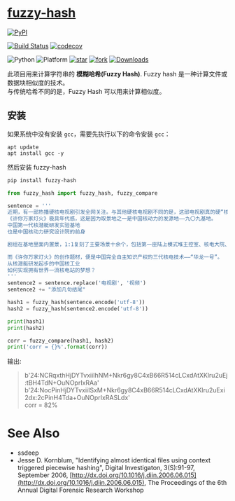 # [fuzzy-hash](https://github.com/guofei9987/fuzzy-hash)



[![PyPI](https://img.shields.io/pypi/v/fuzzy-hash)](https://pypi.org/project/fuzzy-hash/)

[![Build Status](https://travis-ci.com/guofei9987/fuzzy-hash.svg?branch=master)](https://travis-ci.com/guofei9987/fuzzy-hash)
[![codecov](https://codecov.io/gh/guofei9987/fuzzy-hash/branch/master/graph/badge.svg)](https://codecov.io/gh/guofei9987/fuzzy-hash)

[comment]: <> ([![License]&#40;https://img.shields.io/pypi/l/fuzzy-hash.svg&#41;]&#40;https://github.com/guofei9987/fuzzy-hash/blob/master/LICENSE&#41;)
![Python](https://img.shields.io/badge/python->=3.5-green.svg)
![Platform](https://img.shields.io/badge/platform-windows%20|%20linux%20|%20macos-green.svg)
[![star](https://img.shields.io/github/stars/guofei9987/fuzzy-hash.svg?style=social)](https://github.com/guofei9987/fuzzy-hash/fork)
[![fork](https://img.shields.io/github/forks/guofei9987/fuzzy-hash?style=social)](https://github.com/guofei9987/fuzzy-hash/fork)
[![Downloads](https://pepy.tech/badge/fuzzy-hash)](https://pepy.tech/project/fuzzy-hash)




此项目用来计算字符串的 **模糊哈希(Fuzzy Hash)**. Fuzzy hash 是一种计算文件或数据块相似度的技术。  
与传统哈希不同的是，Fuzzy Hash 可以用来计算相似度。  

## 安装

如果系统中没有安装 `gcc`，需要先执行以下的命令安装 `gcc`：

```bach
apt update
apt install gcc -y
```

然后安装 fuzzy-hash
```bash
pip install fuzzy-hash
```




```python
from fuzzy_hash import fuzzy_hash, fuzzy_compare

sentence = '''
近期，有一部热播硬核电视剧引发全网关注。与其他硬核电视剧不同的是，这部电视剧真的硬“核”，含“核”量高达100%。这就是《许你万家灯火》——首部全景反映我国核电工业发展历程的电视剧。
《许你万家灯火》极具年代感，这是因为取景地之一是中国核动力的发源地——九〇九基地。
中国第一代核潜艇研发实验基地
也是中国核动力研究设计院的前身

剧组在基地里面内置景，1:1复刻了主要场景十余个，包括第一座陆上模式堆主控室、核电大院、核电办公楼、核电家属楼、零号点、医院、图书馆、大礼堂等，高度还原了老一辈核工业人的研发和生活环境。

而《许你万家灯火》的创作题材，便是中国完全自主知识产权的三代核电技术——“华龙一号”。
从核潜艇研发起步的中国核工业
如何实现拥有世界一流核电站的梦想？
'''
sentence2 = sentence.replace('电视剧', '视频')
sentence2 += "添加几句结尾"

hash1 = fuzzy_hash(sentence.encode('utf-8'))
hash2 = fuzzy_hash(sentence2.encode('utf-8'))

print(hash1)
print(hash2)

corr = fuzzy_compare(hash1, hash2)
print('corr = {}%'.format(corr))
```

输出:
>b'24:NCRqxthHjDYTvxiiIhNM+Nkr6gy8C4xB66R514cLCxdAtXKlru2uEj:tBH4TdN+OuNOprIxRAa'  
b'24:NocPinHjDYTvxiiISxM+Nkr6gy8C4xB66R514cLCxdAtXKlru2uExi2dx:2cPinH4Tda+OuNOprIxRASLdx'  
corr = 82%





# See Also 

- ssdeep
- Jesse D. Kornblum, "Identifying almost identical files using context 
triggered piecewise hashing", Digital Investigaton, 3(S):91-97, 
September 2006, [http://dx.doi.org/10.1016/j.diin.2006.06.015](http://dx.doi.org/10.1016/j.diin.2006.06.015),
The Proceedings of the 6th Annual Digital Forensic Research Workshop
